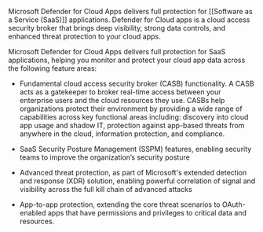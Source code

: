 Microsoft Defender for Cloud Apps delivers full protection for [[Software as a Service (SaaS)]] applications. Defender for Cloud apps is a cloud access security broker that brings deep visibility, strong data controls, and enhanced threat protection to your cloud apps.

Microsoft Defender for Cloud Apps delivers full protection for SaaS applications, helping you monitor and protect your cloud app data across the following feature areas:

- Fundamental cloud access security broker (CASB) functionality. A CASB acts as a gatekeeper to broker real-time access between your enterprise users and the cloud resources they use. CASBs help organizations protect their environment by providing a wide range of capabilities across key functional areas including: discovery into cloud app usage and shadow IT, protection against app-based threats from anywhere in the cloud, information protection, and compliance.
    
- SaaS Security Posture Management (SSPM) features, enabling security teams to improve the organization’s security posture
    
- Advanced threat protection, as part of Microsoft's extended detection and response (XDR) solution, enabling powerful correlation of signal and visibility across the full kill chain of advanced attacks
    
- App-to-app protection, extending the core threat scenarios to OAuth-enabled apps that have permissions and privileges to critical data and resources.